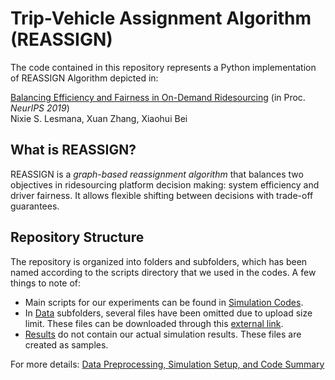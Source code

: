 # Trip-Vehicle Assignment Algorithm (REASSIGN)
The code contained in this repository represents a Python implementation of REASSIGN Algorithm depicted in:

[Balancing Efficiency and Fairness in On-Demand Ridesourcing](http://papers.nips.cc/paper/8772-balancing-efficiency-and-fairness-in-on-demand-ridesourcing) (in Proc. *NeurIPS 2019*)<br/>
Nixie S. Lesmana, Xuan Zhang, Xiaohui Bei

## What is REASSIGN?
REASSIGN is a *graph-based reassignment algorithm* that balances two objectives in ridesourcing platform decision making: system efficiency and driver fairness. It allows flexible shifting between decisions with trade-off guarantees.

## Repository Structure
The repository is organized into folders and subfolders, which has been named according to the scripts directory that we used in the codes. A few things to note of:

- Main scripts for our experiments can be found in [Simulation Codes](./SimulationCodes). 
- In [Data](./Data) subfolders, several files have been omitted due to upload size limit. These files can be downloaded through this [external link](https://drive.google.com/open?id=1Zs3Qi6V4K0WiK4zYP-S1QMTJCBh1xk30). 
- [Results](./Results) do not contain our actual simulation results. These files are created as samples. 

For more details:
[Data Preprocessing, Simulation Setup, and Code Summary](./SI.pdf)
